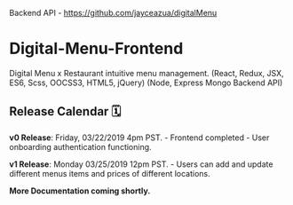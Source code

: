 Backend API - https://github.com/jayceazua/digitalMenu

# Digital-Menu-Frontend
Digital Menu x Restaurant intuitive menu management. (React, Redux, JSX, ES6, Scss, OOCSS3, HTML5, jQuery) (Node, Express Mongo Backend API)


## Release Calendar 🗓

**v0 Release**: Friday, 03/22/2019 4pm PST.
    - Frontend completed
    - User onboarding authentication functioning.

**v1 Release**: Monday 03/25/2019 12pm PST.
    - Users can add and update different menus items and prices of different locations.

**More Documentation coming shortly.**


